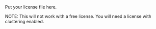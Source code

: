 Put your license file here.

NOTE: This will not work with a free license.
You will need a license with clustering enabled.